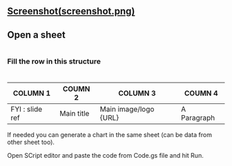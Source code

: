 [Screenshot(screenshot.png)](screenshot.png)
----
## Open a sheet
#
### Fill the row in this structure 
#
| COLUMN 1 | COUMN 2 | COLUMN 3 | COUMN 4 |
| ------ | ------ | ------ | ------  |
| FYI : slide ref | Main title | Main image/logo {URL} | A Paragraph |

If needed you can generate a chart in the same sheet (can be data from other sheet too).

Open SCript editor and paste the code from Code.gs file and hit Run.

